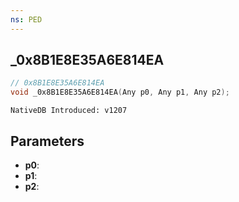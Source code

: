 ```yaml
---
ns: PED
---
```

## _0x8B1E8E35A6E814EA

```c
// 0x8B1E8E35A6E814EA
void _0x8B1E8E35A6E814EA(Any p0, Any p1, Any p2);
```

```
NativeDB Introduced: v1207
```

## Parameters
* **p0**:
* **p1**:
* **p2**:

